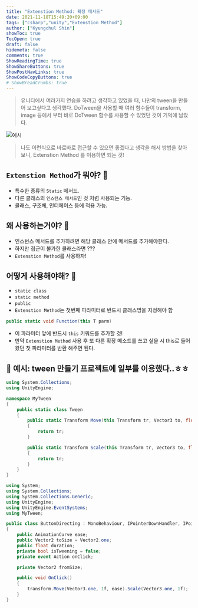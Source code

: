 ```yaml
---
title: "Extenstion Method: 확장 메서드"
date: 2021-11-18T15:49:20+09:00
tags: ["csharp","unity","Extenstion Method"]
author: ["Kyungchul Shin"]
showToc: true
TocOpen: true
draft: false
hidemeta: false
comments: true
ShowReadingTime: true
ShowShareButtons: true
ShowPostNavLinks: true
ShowCodeCopyButtons: true
# ShowBreadCrumbs: true
---
```


>유니티에서 여러가지 연습을 하려고 생각하고 있었을 때, 나만의 tween을 만들어 보고싶다고 생각했다. DoTween을 사용할 때 여러 함수들이 transform, image 등에서 부터 바로 DoTween 함수를 사용할 수 있었던 것이 기억에 남았다.

![예시](/images/studying2_0.png)

>나도 이런식으로 바로바로 접근할 수 있으면 좋겠다고 생각을 해서 방법을 찾아보니, Extenstion Method 를 이용하면 되는 것!

## `Extenstion Method`가 뭐야? 🧐

- 특수한 종류의 `Static` 메서드.
- 다른 클래스의 `인스턴스 메서드`인 것 처럼 사용되는 기능.
- 클래스, 구조체, 인터페이스 등에 적용 가능.   

## 왜 사용하는거야? 🧐

- 인스턴스 메서드를 추가하려면 해당 클래스 안에 메서드를 추가해야한다.
- 하지만 접근이 불가한 클래스라면 ???
- `Extenstion Method`를 사용하자!   

## 어떻게 사용해야해? 🧐

- `static class`
- `static method`
- `public`
- `Extenstion Method`는 첫번째 파라미터로 반드시 클래스명을 지정해야 함
```csharp
public static void Function(this T parm)
```
- 이 파라미터 앞에 반드시 `this` 키워드를 추가할 것!
- 만약 `Extenstion Method` 사용 후 또 다른 확장 메소드를 쓰고 싶을 시 this로 들어왔던 첫 파라미터를 반환 해주면 된다.

## 🍑 예시: tween 만들기 프로젝트에 일부를 이용했다..ㅎㅎ
```csharp
using System.Collections;
using UnityEngine;

namespace MyTween
{
    public static class Tween
    {
        public static Transform Move(this Transform tr, Vector3 to, float duration, AnimationCurve ease)
        {
            return tr;
        }

        public static Transform Scale(this Transform tr, Vector3 to, float duration, AnimationCurve ease)
        {
            return tr;
        }
    }
}
```
```csharp
using System;
using System.Collections;
using System.Collections.Generic;
using UnityEngine;
using UnityEngine.EventSystems;
using MyTween;

public class ButtonDirecting : MonoBehaviour, IPointerDownHandler, IPointerUpHandler
{
    public AnimationCurve ease;
    public Vector2 toSize = Vector2.one;
    public float duration;
    private bool isTweening = false;
    private event Action onClick;

    private Vector2 fromSize;

    public void OnClick()
    {
        transform.Move(Vector3.one, 1f, ease).Scale(Vector3.one, 1f);
    }
}
```